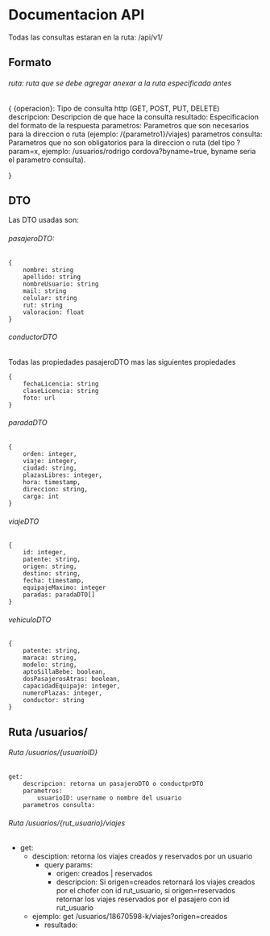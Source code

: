 # Documentacion API
Todas las consultas estaran en la ruta: /api/v1/

## Formato
###### ruta: ruta que se debe agregar anexar a la ruta especificada antes
{
    {operacion}: Tipo de consulta http (GET, POST, PUT, DELETE)
    descripcion: Descripcion de que hace la consulta
    resultado: Especificacion del formato de la respuesta
    parametros: Parametros que son necesarios para la direccion o ruta (ejemplo: /{parametro1}/viajes)
    parametros consulta: Parametros que no son obligatorios para la direccion o ruta (del tipo ?param=x, ejemplo:
                        /usuarios/rodrigo cordova?byname=true, byname seria el parametro consulta).
    
}

## DTO
Las DTO usadas son:
###### pasajeroDTO:
```
{
	nombre: string
	apellido: string
	nombreUsuario: string
	mail: string
	celular: string 	
	rut: string
	valoracion: float
}
```
###### conductorDTO
Todas las propiedades pasajeroDTO mas las siguientes propiedades 
```
{
	fechaLicencia: string
	claseLicencia: string
	foto: url
}
```
###### paradaDTO
```
{
    orden: integer,
    viaje: integer,
    ciudad: string,
    plazasLibres: integer,
    hora: timestamp,
    direccion: string,
    carga: int
}
```

###### viajeDTO
```
{
    id: integer,
    patente: string,
    origen: string,
    destino: string,
    fecha: timestamp,
    equipajeMaximo: integer
    paradas: paradaDTO[]
}
```

###### vehiculoDTO
```
{
    patente: string,
    maraca: string,
    modelo: string,
    aptoSillaBebe: boolean,
    dosPasajerosAtras: boolean,
    capacidadEquipaje: integer,
    numeroPlazas: integer,
    conductor: string
}
```
## Ruta /usuarios/

###### Ruta /usuarios/{usuarioID}
```
get:
	descripcion: retorna un pasajeroDTO o conductprDTO
    parametros: 
        usuarioID: username o nombre del usuario
    parametros consulta: 
```

###### Ruta /usuarios/{rut_usuario}/viajes
- get:
  - desciption: retorna los viajes creados y reservados por un usuario
    - query params:
	  - origen: creados | reservados
	   - descripcion: Si origen=creados retornará los viajes creados por el chofer con id rut_usuario,
						 si origen=reservados retornar los viajes reservados por el pasajero con id rut_usuario
  - ejemplo: get /usuarios/18670598-k/viajes?origen=creados
	- resultado: